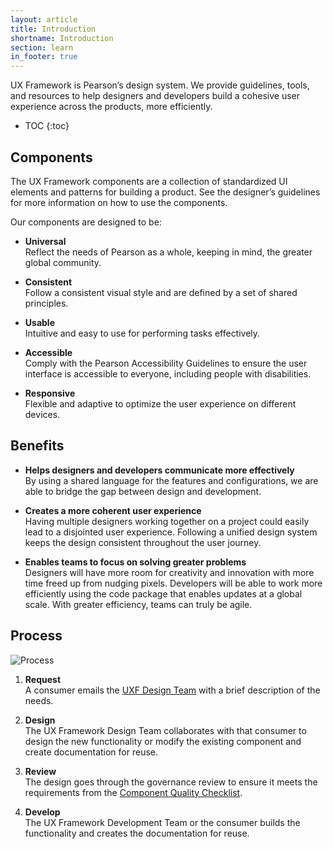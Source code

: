 ```yaml
---
layout: article
title: Introduction
shortname: Introduction
section: learn
in_footer: true
---
```


UX Framework is Pearson’s design system. We provide guidelines, tools, and resources to help designers and developers build a cohesive user experience across the products, more efficiently.


* TOC
{:toc}

## Components
The UX Framework components are a collection of standardized UI elements and patterns for building a product. See the designer’s guidelines for more information on how to use the components.

Our components are designed to be:


- **Universal**  
  Reflect the needs of Pearson as a whole, keeping in mind, the greater global community.


- **Consistent**  
   Follow a consistent visual style and are defined by a set of shared principles.


- **Usable**  
   Intuitive and easy to use for performing tasks effectively.

- **Accessible**  
   Comply with the Pearson Accessibility Guidelines to ensure the user interface is  accessible to everyone, including people with disabilities.

- **Responsive**  
   Flexible and adaptive to optimize the user experience on different devices.


## Benefits


- **Helps designers and developers communicate more effectively**  
   By using a shared language for the features and configurations, we are able to bridge the gap between design and development.


- **Creates a more coherent user experience**  
   Having multiple designers working together on a project could easily lead to a disjointed user experience. Following a unified design system keeps the design consistent throughout the user journey.

- **Enables teams to focus on solving greater problems**  
   Designers will have more room for creativity and innovation with more time freed up from nudging pixels. Developers will be able to work more efficiently using the code package that enables updates at a global scale. With greater efficiency, teams can truly be agile.


## Process


![Process]({{site.baseurl}}/img/Process@2.png)

1. **Request**   
A consumer emails the [UXF Design Team](mailto:uxf-design@pearson.com) with a brief description of the needs.

2. **Design**  
The UX Framework Design Team collaborates with that consumer to design the new functionality or modify the existing component and create documentation for reuse.

3. **Review**  
The design goes through the governance review to ensure it meets the requirements from the [Component Quality Checklist]({{site.baseurl}}/membership-spec).

4. **Develop**  
The UX Framework Development Team or the consumer builds the functionality and creates the documentation for reuse.
